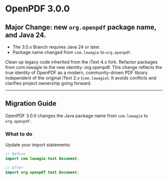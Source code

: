 # OpenPDF 3.0.0

## Major Change: new `org.openpdf` package name, and Java 24.

- The 3.0.x Branch requires Java 24 or later.
- Package name changed from `com.lowagie` to `org.openpdf`.

 Clean up legacy code inherited from the iText 4.x fork. Refactor packages from com.lowagie to the new identity: org.openpdf.
 This change reflects the true identity of OpenPDF as a modern, community-driven PDF library 
 independent of the original iText 2.x (`com.lowagie`). It avoids conflicts and 
 clarifies project ownership going forward.

---

## Migration Guide

OpenPDF 3.0.0 changes the Java package name from `com.lowagie` to `org.openpdf`.

### What to do

Update your import statements:

```java
// Before
import com.lowagie.text.Document;

// After
import org.openpdf.text.Document;

